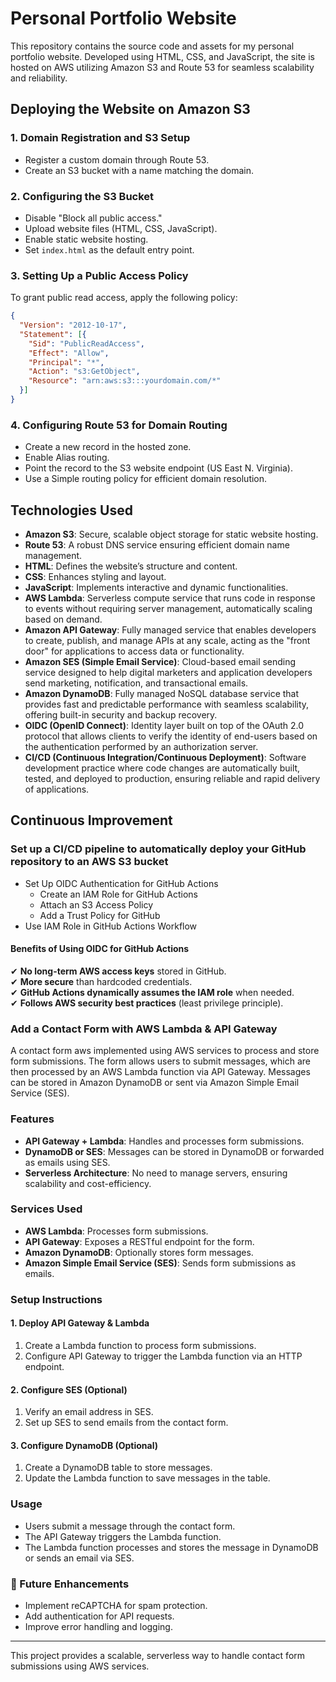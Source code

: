 # Personal Portfolio Website

This repository contains the source code and assets for my personal portfolio website. Developed using HTML, CSS, and JavaScript, the site is hosted on AWS utilizing Amazon S3 and Route 53 for seamless scalability and reliability.

## Deploying the Website on Amazon S3

### 1. Domain Registration and S3 Setup

- Register a custom domain through Route 53.
- Create an S3 bucket with a name matching the domain.

### 2. Configuring the S3 Bucket

- Disable "Block all public access."
- Upload website files (HTML, CSS, JavaScript).
- Enable static website hosting.
- Set `index.html` as the default entry point.

### 3. Setting Up a Public Access Policy

To grant public read access, apply the following policy:

```json
{
  "Version": "2012-10-17",
  "Statement": [{
    "Sid": "PublicReadAccess",
    "Effect": "Allow",
    "Principal": "*",
    "Action": "s3:GetObject",
    "Resource": "arn:aws:s3:::yourdomain.com/*"
  }]
}
```

### 4. Configuring Route 53 for Domain Routing

- Create a new record in the hosted zone.
- Enable Alias routing.
- Point the record to the S3 website endpoint (US East N. Virginia).
- Use a Simple routing policy for efficient domain resolution.



## Technologies Used

- **Amazon S3**: Secure, scalable object storage for static website hosting.
- **Route 53**: A robust DNS service ensuring efficient domain name management.
- **HTML**: Defines the website’s structure and content.
- **CSS**: Enhances styling and layout.
- **JavaScript**: Implements interactive and dynamic functionalities.
- **AWS Lambda**: Serverless compute service that runs code in response to events without requiring server management, automatically scaling based on demand.
- **Amazon API Gateway**: Fully managed service that enables developers to create, publish, and manage APIs at any scale, acting as the "front door" for applications to access data or functionality.
- **Amazon SES (Simple Email Service)**: Cloud-based email sending service designed to help digital marketers and application developers send marketing, notification, and transactional emails.
- **Amazon DynamoDB**: Fully managed NoSQL database service that provides fast and predictable performance with seamless scalability, offering built-in security and backup recovery.
- **OIDC (OpenID Connect)**: Identity layer built on top of the OAuth 2.0 protocol that allows clients to verify the identity of end-users based on the authentication performed by an authorization server.
- **CI/CD (Continuous Integration/Continuous Deployment)**: Software development practice where code changes are automatically built, tested, and deployed to production, ensuring reliable and rapid delivery of applications.


## Continuous Improvement

### Set up a CI/CD pipeline to automatically deploy your GitHub repository to an AWS S3 bucket

- Set Up OIDC Authentication for GitHub Actions
    - Create an IAM Role for GitHub Actions
    - Attach an S3 Access Policy
    - Add a Trust Policy for GitHub
- Use IAM Role in GitHub Actions Workflow

#### Benefits of Using OIDC for GitHub Actions

✔ **No long-term AWS access keys** stored in GitHub.  
✔ **More secure** than hardcoded credentials.  
✔ **GitHub Actions dynamically assumes the IAM role** when needed.  
✔ **Follows AWS security best practices** (least privilege principle).

### Add a Contact Form with AWS Lambda & API Gateway

A contact form aws implemented using AWS services to process and store form submissions. The form allows users to submit messages, which are then processed by an AWS Lambda function via API Gateway. Messages can be stored in Amazon DynamoDB or sent via Amazon Simple Email Service (SES).

### Features
- **API Gateway + Lambda**: Handles and processes form submissions.
- **DynamoDB or SES**: Messages can be stored in DynamoDB or forwarded as emails using SES.
- **Serverless Architecture**: No need to manage servers, ensuring scalability and cost-efficiency.

### Services Used
- **AWS Lambda**: Processes form submissions.
- **API Gateway**: Exposes a RESTful endpoint for the form.
- **Amazon DynamoDB**: Optionally stores form messages.
- **Amazon Simple Email Service (SES)**: Sends form submissions as emails.

### Setup Instructions

#### 1. Deploy API Gateway & Lambda
1. Create a Lambda function to process form submissions.
2. Configure API Gateway to trigger the Lambda function via an HTTP endpoint.

#### 2. Configure SES (Optional)
1. Verify an email address in SES.
2. Set up SES to send emails from the contact form.

#### 3. Configure DynamoDB (Optional)
1. Create a DynamoDB table to store messages.
2. Update the Lambda function to save messages in the table.

### Usage
- Users submit a message through the contact form.
- The API Gateway triggers the Lambda function.
- The Lambda function processes and stores the message in DynamoDB or sends an email via SES.

### 🔧 Future Enhancements
- Implement reCAPTCHA for spam protection.
- Add authentication for API requests.
- Improve error handling and logging.

---
This project provides a scalable, serverless way to handle contact form submissions using AWS services.




